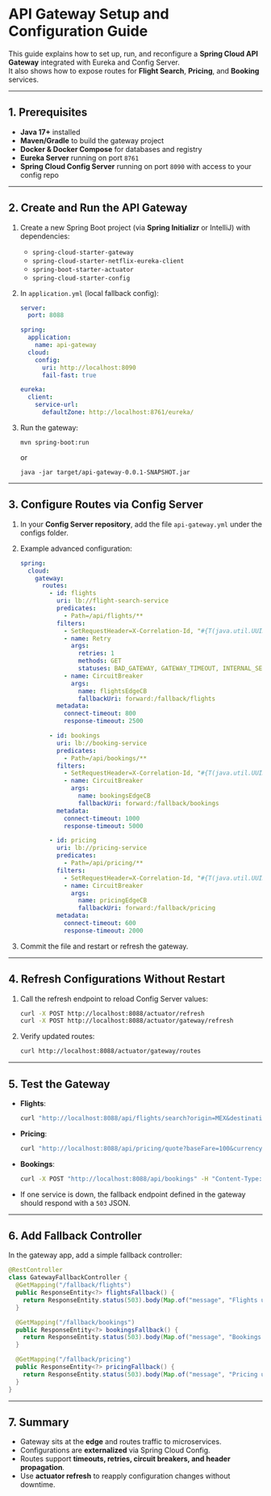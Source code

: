 # API Gateway Setup and Configuration Guide

This guide explains how to set up, run, and reconfigure a **Spring Cloud API Gateway** integrated with Eureka and Config Server.  
It also shows how to expose routes for **Flight Search**, **Pricing**, and **Booking** services.

---

## 1. Prerequisites

- **Java 17+** installed
- **Maven/Gradle** to build the gateway project
- **Docker & Docker Compose** for databases and registry
- **Eureka Server** running on port `8761`
- **Spring Cloud Config Server** running on port `8090` with access to your config repo

---

## 2. Create and Run the API Gateway

1. Create a new Spring Boot project (via **Spring Initializr** or IntelliJ) with dependencies:
   - `spring-cloud-starter-gateway`
   - `spring-cloud-starter-netflix-eureka-client`
   - `spring-boot-starter-actuator`
   - `spring-cloud-starter-config`

2. In `application.yml` (local fallback config):
   ```yaml
   server:
     port: 8088

   spring:
     application:
       name: api-gateway
     cloud:
       config:
         uri: http://localhost:8090
         fail-fast: true

   eureka:
     client:
       service-url:
         defaultZone: http://localhost:8761/eureka/
   ```

3. Run the gateway:
   ```
   mvn spring-boot:run
   ```
   or
   ```
   java -jar target/api-gateway-0.0.1-SNAPSHOT.jar
   ```

---

## 3. Configure Routes via Config Server

1. In your **Config Server repository**, add the file `api-gateway.yml` under the configs folder.

2. Example advanced configuration:

   ```yaml
   spring:
     cloud:
       gateway:
         routes:
           - id: flights
             uri: lb://flight-search-service
             predicates:
               - Path=/api/flights/**
             filters:
               - SetRequestHeader=X-Correlation-Id, "#{T(java.util.UUID).randomUUID().toString()}"
               - name: Retry
                 args:
                   retries: 1
                   methods: GET
                   statuses: BAD_GATEWAY, GATEWAY_TIMEOUT, INTERNAL_SERVER_ERROR
               - name: CircuitBreaker
                 args:
                   name: flightsEdgeCB
                   fallbackUri: forward:/fallback/flights
             metadata:
               connect-timeout: 800
               response-timeout: 2500

           - id: bookings
             uri: lb://booking-service
             predicates:
               - Path=/api/bookings/**
             filters:
               - SetRequestHeader=X-Correlation-Id, "#{T(java.util.UUID).randomUUID().toString()}"
               - name: CircuitBreaker
                 args:
                   name: bookingsEdgeCB
                   fallbackUri: forward:/fallback/bookings
             metadata:
               connect-timeout: 1000
               response-timeout: 5000

           - id: pricing
             uri: lb://pricing-service
             predicates:
               - Path=/api/pricing/**
             filters:
               - SetRequestHeader=X-Correlation-Id, "#{T(java.util.UUID).randomUUID().toString()}"
               - name: CircuitBreaker
                 args:
                   name: pricingEdgeCB
                   fallbackUri: forward:/fallback/pricing
             metadata:
               connect-timeout: 600
               response-timeout: 2000
   ```

3. Commit the file and restart or refresh the gateway.

---

## 4. Refresh Configurations Without Restart

1. Call the refresh endpoint to reload Config Server values:
   ```bash
   curl -X POST http://localhost:8088/actuator/refresh
   curl -X POST http://localhost:8088/actuator/gateway/refresh
   ```

2. Verify updated routes:
   ```bash
   curl http://localhost:8088/actuator/gateway/routes
   ```

---

## 5. Test the Gateway

- **Flights**:
  ```bash
  curl "http://localhost:8088/api/flights/search?origin=MEX&destination=LAX&dateFrom=2025-12-20&dateTo=2025-12-28"
  ```

- **Pricing**:
  ```bash
  curl "http://localhost:8088/api/pricing/quote?baseFare=100&currency=USD&bags=0&personType=ADULT&seatCount=2"
  ```

- **Bookings**:
  ```bash
  curl -X POST "http://localhost:8088/api/bookings" -H "Content-Type: application/json" -d '{"flightId":1,"seats":2,"passengerType":"ADULT"}'
  ```

- If one service is down, the fallback endpoint defined in the gateway should respond with a `503` JSON.

---

## 6. Add Fallback Controller

In the gateway app, add a simple fallback controller:

```java
@RestController
class GatewayFallbackController {
  @GetMapping("/fallback/flights")
  public ResponseEntity<?> flightsFallback() {
    return ResponseEntity.status(503).body(Map.of("message", "Flights unavailable", "status", 503));
  }

  @GetMapping("/fallback/bookings")
  public ResponseEntity<?> bookingsFallback() {
    return ResponseEntity.status(503).body(Map.of("message", "Bookings unavailable", "status", 503));
  }

  @GetMapping("/fallback/pricing")
  public ResponseEntity<?> pricingFallback() {
    return ResponseEntity.status(503).body(Map.of("message", "Pricing unavailable", "status", 503));
  }
}
```

---

## 7. Summary

- Gateway sits at the **edge** and routes traffic to microservices.  
- Configurations are **externalized** via Spring Cloud Config.  
- Routes support **timeouts, retries, circuit breakers, and header propagation**.  
- Use **actuator refresh** to reapply configuration changes without downtime.

